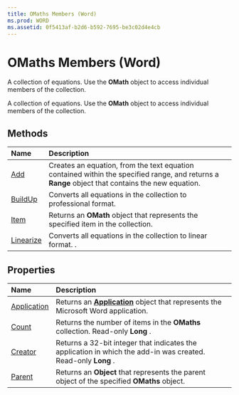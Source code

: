 ```yaml
---
title: OMaths Members (Word)
ms.prod: WORD
ms.assetid: 0f5413af-b2d6-b592-7695-be3c02d4e4cb
---
```



# OMaths Members (Word)
A collection of equations. Use the  **OMath** object to access individual members of the collection.

A collection of equations. Use the  **OMath** object to access individual members of the collection.


## Methods



|**Name**|**Description**|
|:-----|:-----|
|[Add](omaths-add-method-word.md)|Creates an equation, from the text equation contained within the specified range, and returns a  **Range** object that contains the new equation.|
|[BuildUp](omaths-buildup-method-word.md)|Converts all equations in the collection to professional format.|
|[Item](omaths-item-method-word.md)|Returns an  **OMath** object that represents the specified item in the collection.|
|[Linearize](omaths-linearize-method-word.md)|Converts all equations in the collection to linear format. .|

## Properties



|**Name**|**Description**|
|:-----|:-----|
|[Application](omaths-application-property-word.md)|Returns an  **[Application](application-object-word.md)** object that represents the Microsoft Word application.|
|[Count](omaths-count-property-word.md)|Returns the number of items in the  **OMaths** collection. Read-only **Long** .|
|[Creator](omaths-creator-property-word.md)|Returns a 32-bit integer that indicates the application in which the add-in was created. Read-only  **Long** .|
|[Parent](omaths-parent-property-word.md)|Returns an  **Object** that represents the parent object of the specified **OMaths** object.|

